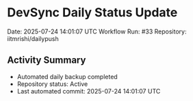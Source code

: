 # DevSync Daily Status Update
Date: 2025-07-24 14:01:07 UTC
Workflow Run: #33
Repository: iitmrishi/dailypush

## Activity Summary
- Automated daily backup completed
- Repository status: Active
- Last automated commit: 2025-07-24 14:01:07 UTC
